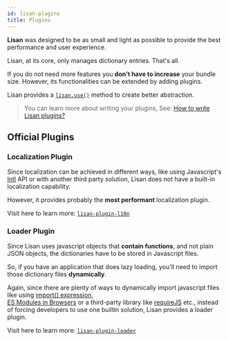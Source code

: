 ```yaml
---
id: lisan-plugins
title: Plugins
---
```


**Lisan** was designed to be as small
and light as possible to provide the best performance
and user experience.

Lisan, at its core, only manages dictionary entries. That's all.

If you do not need more features you **don't have to increase**
your bundle size. However, its functionalities can be extended
by adding plugins.

Lisan provides a [`lisan.use()`](/docs/full-api-reference#lisanusefn) method to
create better abstraction.

> You can learn more about writing your plugins,
> See: [How to write Lisan plugins?](/docs/how-to-write-plugins)

## Official Plugins

### Localization Plugin

Since localization can be achieved in different ways,
like using Javascript's [Intl](https://developer.mozilla.org/en-US/docs/Web/JavaScript/Reference/Global_Objects/Intl)
API or with another third party solution,
Lisan does not have a built-in localization capability.

However, it provides probably the **most performant**
localization plugin.

Visit here to learn more: [`lisan-plugin-l10n`](/docs/lisan-plugin-l10n)

### Loader Plugin

Since Lisan uses javascript objects that **contain functions**,
and not plain JSON objects, the dictionaries have to be
stored in Javascript files.

So, if you have an application that does lazy loading,
you'll need to import those dictionary files **dynamically**.

Again, since there are plenty of ways to dynamically import
javascript files like using
[import() expression](https://v8.dev/features/dynamic-import),<br>
[ES Modules in Browsers](https://v8.dev/features/modules#browser)
or a third-party library like [requireJS](https://requirejs.org/) etc.,
instead of forcing developers to use one builtin solution, Lisan provides
a loader plugin.

Visit here to learn more: [`lisan-plugin-loader`](/docs/lisan-plugin-loader)
